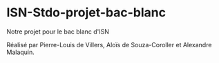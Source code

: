 # ISN-Stdo-projet-bac-blanc
Notre projet pour le bac blanc d'ISN

Réalisé par Pierre-Louis de Villers, Aloïs de Souza-Coroller et Alexandre Malaquin.
